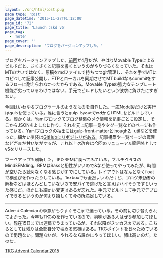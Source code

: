 ```yaml
---
layout: ./src/html/post.pug
page_type: 'post'
page_datetime: '2015-11-27T01:12:00'
page_id: '72'
page_title: 'Launch dskd v5'
page_tag:
  - 'note'
page_cover: ''
page_description: 'ブログをバージョンアップした。'
---
```

ブログをバージョンアップした。[前回](/archives/65.html)が4月だが、やはりMovable Typeによるビルドだと、さくさくと記事を書くというのがやりづらくなっていた。それはMTのせいではなく、原稿をmdファイルで持ちつつgit管理し、それを手でMTにコピペして記事公開し、FTPとローカルを同期させてMT buildなるcommitをするフローに耐えられなかったからである。Movable Typeの強力なテンプレート機能が劣っているわけではない。手元でビルドしたいという欲求に負けたにすぎない。

今回はいわゆるブログツールのようなものを自作した。一応Node製だけど実行はgulpを使っている。雑に言うとgulp-layoutでmdからHTMLをビルドしている。細かくは、Yamlブロックでブログ構築のメタ情報を記事ごとに設定し、そこからJSONをよしなに作り、それを元に記事一覧やタグ一覧などのページも作っている。Yamlブロックの抽出にはgulp-front-matterとthough2、utilなどを使った。細かい実装は[GitHubにリポジトリがある](https://github.com/oti/dskd)。記事構築や一覧ページの管理などがまだ甘い気がするが、これ以上の改良は今回のリニューアル範囲外としてv5をリリースした。

マークアップも刷新した。またBEMに戻ってみている。マルチクラスのMindBEMding。BEMはSassと相性がいいので&など使ってやってみたが、時間が空いたら読めなくなる感じがすでにしている。レイアウトはなんとなくfloatで横並びを作ったりしている。flexboxでも全然よいのだけど、ブログ来訪者の解析などはほとんどしていないので安パイで逃げたと言えばハイそうですといった感じだ。ほかにも細かい変更はあるが忘れた。手元でビルドして手元でデプロイできるというのが何より嬉しくて今の所満足している。

---

Advent Calendarの季節がもうすぐそこまで迫っている。その前に切り替えられてよかった。今年もTKGのを作っているので、興味がある人はぜひ参加してほしい。現在15日までは連続でうまっているが、それ以降がスッカスカである。こちらとしては残りは全部自分で埋める気概はある。TKGポイントを日々ためているので問題ない。問題ないが、やれるなら誰かにやってほしい。卵は高いのだ。たのむ。

[TKG Advent Calendar 2015](http://www.adventar.org/calendars/720)
